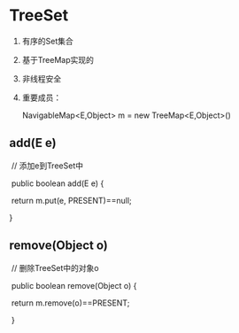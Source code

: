 # TreeSet

1. 有序的Set集合

2. 基于TreeMap实现的

3. 非线程安全

4. 重要成员：

   NavigableMap<E,Object> m = new TreeMap<E,Object>()



## add(E e)

​	 // 添加e到TreeSet中 

​	public boolean add(E e) { 

​		return m.put(e, PRESENT)==null; 

} 

## remove(Object o) 

​	// 删除TreeSet中的对象o 

​	public boolean remove(Object o) { 

​		return m.remove(o)==PRESENT; 

​	}